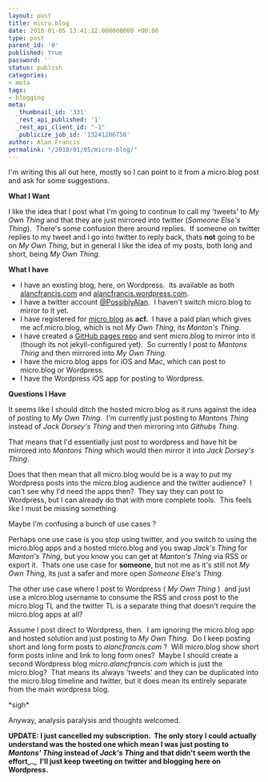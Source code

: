 ```yaml
---
layout: post
title: micro.blog
date: 2018-01-05 13:41:12.000000000 +00:00
type: post
parent_id: '0'
published: true
password: ''
status: publish
categories:
- meta
tags:
- blogging
meta:
  _thumbnail_id: '331'
  _rest_api_published: '1'
  _rest_api_client_id: "-1"
  _publicize_job_id: '13241206758'
author: Alan Francis
permalink: "/2018/01/05/micro-blog/"
---
```

I'm writing this all out here, mostly so I can point to it from a micro.blog post and ask for some suggestions.

**What I Want**

I like the idea that I post what I'm going to continue to call my 'tweets' to _My Own Thing_ and that they are just mirrored into twitter (_Someone Else's Thing_).  There's some confusion there around replies.  If someone on twitter replies to my tweet and I go into twitter to reply back, thats **not** going to be on _My Own Thing_, but in general I like the idea of my posts, both long and short, being _My Own Thing_.

**What I have**

*   I have an existing blog, here, on Wordpress.  Its available as both [alancfrancis.com](http://alancfrancis.com/) and [alancfrancis.wordpress.com](http://alancfrancis.wordpress.com).
*   I have a twitter account [@PossiblyAlan](http://twitter.com/possiblyalan).  I haven't switch micro.blog to mirror to it yet.
*   I have registered for [micro.blog](http://micro.blog/) as **acf.**  I have a paid plan which gives me acf.micro.blog, which is not _My Own Thing_, its _Manton's Thing_.
*   I have created a [GitHub pages repo](https://github.com/acf/acf.github.io) and sent micro.blog to mirror into it (though its not jekyll-configured yet).  So currently I post to _Mantons Thing_ and then mirrored into _My Own Thing._
*   I have the micro.blog apps for iOS and Mac, which can post to micro.blog or Wordpress.
*   I have the Wordpress iOS app for posting to Wordpress.

**Questions I Have**

It seems like I should ditch the hosted micro.blog as it runs against the idea of posting to _My Own Thing_.  I'm currently just posting to _Mantons Thing_ instead of _Jack Dorsey's Thing_ and then mirroring into _Githubs Thing_.

That means that I'd essentially just post to wordpress and have hit be mirrored into _Mantons Thing_ which would then mirror it into _Jack Dorsey's Thing_.

Does that then mean that all micro.blog would be is a way to put my Wordpress posts into the micro.blog audience and the twitter audience?  I can't see why I'd need the apps then?  They say they can post to Wordpress, but I can already do that with more complete tools.  This feels like I must be missing something.

Maybe I'm confusing a bunch of use cases ?

Perhaps one use case is you stop using twitter, and you switch to using the micro.blog apps and a hosted micro.blog and you swap _Jack's Thing_ for _Manton's Thing_, but you know you can get at _Manton's Thing_ via RSS or export it.  Thats one use case for **someone**, but not me as it's still not _My Own Thing_, its just a safer and more open _Someone Else's Thing_.

The other use case where I post to Wordpress ( _My Own Thing_ )  and just use a micro.blog username to consume the RSS and cross post to the micro.blog TL and the twitter TL is a separate thing that doesn't require the micro.blog apps at all?

Assume I post direct to Wordpress, then.  I am ignoring the micro.blog app and hosted solution and just posting to _My Own Thing._  Do I keep posting short and long form posts to _alancfrancis.com_ ?  Will micro.blog show short form posts inline and link to long form ones?  Maybe I should create a second Wordpress blog _micro.alancfrancis.com_ which is just the micro.blog?  That means its always 'tweets' and they can be duplicated into the micro.blog timeline and twitter, but it does mean its entirely separate from the main wordpress blog.

\*sigh\*

Anyway, analysis paralysis and thoughts welcomed.

**UPDATE: I just cancelled my subscription.  The only story I could actually understand was the hosted one which mean I was just posting to _Mantons' Thing_ instead of _Jack's Thing_ and that didn't seem worth the effort_._  I'll just keep tweeting on twitter and blogging here on Wordpress.**
